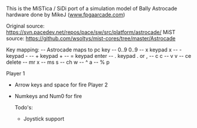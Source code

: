 This is the MiSTica / SiDi port of a simulation model of Bally Astrocade hardware done by MikeJ (www.fpgaarcade.com)

Original source: https://svn.pacedev.net/repos/pace/sw/src/platform/astrocade/
MiST source: https://github.com/wsoltys/mist-cores/tree/master/Astrocade

Key mapping:
  -- Astrocade      maps to pc key
  -- 0..9           0..9
  -- x              keypad x
  -- -              keypad -
  -- +              keypad +
  -- =              keypad enter
  -- .              keypad . or ,
  -- c              c
  -- v              v
  -- ce             delete
  -- mr             x
  -- ms             s
  -- ch             w
  -- ^              a
  -- %              p
  
Player 1
- Arrow keys and space for fire
Player 2
- Numkeys and Num0 for fire
  
  Todo's:
  - Joystick support
